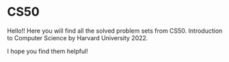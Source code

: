 # CS50

Hello!! Here you will find all the solved problem sets from CS50. Introduction to Computer Science by Harvard University 2022. 

I hope you find them helpful!
